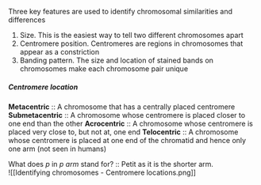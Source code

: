 Three key features are used to identify chromosomal similarities and differences
1. Size. This is the easiest way to tell two different chromosomes apart
2. Centromere position. Centromeres are regions in chromosomes that appear as a constriction
3. Banding pattern. The size and location of stained bands on chromosomes make each chromosome pair unique

##### Centromere location
**Metacentric** :: A chromosome that has a centrally placed centromere
**Submetacentric** :: A chromosome whose centromere is placed closer to one end than the other
**Acrocentric** :: A chromosome whose centromere is placed very close to, but not at, one end
**Telocentric** :: A chromosome whose centromere is placed at one end of the chromatid and hence only one arm (not seen in humans)

What does *p* in *p arm* stand for? :: Petit as it is the shorter arm.  
![[Identifying chromosomes - Centromere locations.png]]